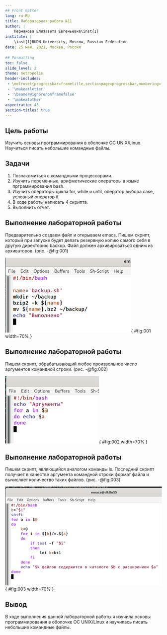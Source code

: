 ```yaml
---
## Front matter
lang: ru-RU
title: Лабораторная работа №11
author: |
	Пермякова Елизавета Евгеньевна\inst{1}
institute: |
	\inst{1}RUDN University, Moscow, Russian Federation
date: 25 мая, 2021, Москва, Россия

## Formatting
toc: false
slide_level: 2
theme: metropolis
header-includes: 
 - \metroset{progressbar=frametitle,sectionpage=progressbar,numbering=fraction}
 - '\makeatletter'
 - '\beamer@ignorenonframefalse'
 - '\makeatother'
aspectratio: 43
section-titles: true
---
```


## Цель работы

Изучить  основы  программирования  в  оболочке  ОС UNIX/Linux. Научиться писать небольшие командные файлы.

## Задачи

1. Познакомиться с командными процессорами.
2. Изучить переменные, арифметические операторы в языке прграммирования bash.
3. Изучить операторы цикла for, while и until, оператор выбора case, условный оператор if.
4. В ходе работы написать 4 скрипта.
5. Выполнить отчет.

## Выполнение лабораторной работы

Предварительно создаем файл и открываем emacs. Пишем скрипт, который при запуске будет делать резервную копию самого себя в другую директорию backup. Файл должен архивироваться одним из архиваторов. (рис. -@fig:001) 

![Первый скрипт](image11/6.png){ #fig:001 width=70% }

## Выполнение лабораторной работы

Пишем скрипт, обрабатывающий любое произвольное число аргументов командной строки. (рис. -@fig:002)

![Второй скрипт](image11/10.png){ #fig:002 width=70% }

## Выполнение лабораторной работы

Пишем скрипт, являющийся аналогом команды ls. Последний скрипт получает в качестве аргумента командной строки формат файла и вычисляет количество таких файлов. (рис. -@fig:003)

![Четвертый скрипт](image11/16.png){ #fig:003 width=70% }

## Вывод

В ходе выполнения данной лабораторной работы я изучила основы программирования  в  оболочке  ОС UNIX/Linux и  научилась писать небольшие командные файлы.
